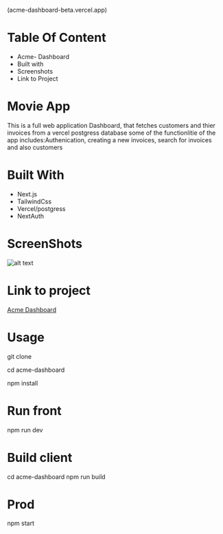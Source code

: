 (acme-dashboard-beta.vercel.app)

# Table Of Content

- Acme- Dashboard
- Built with
- Screenshots
- Link to Project

# Movie App

This is a full web application Dashboard, that fetches customers and thier invoices from a vercel postgress database
some of the functionlitie of the app includes:Authenication, creating a new invoices, search for invoices and also customers
# Built With

- Next.js
- TailwindCss
- Vercel/postgress
- NextAuth

# ScreenShots

![alt text](image.jpg)

# Link to project

[Acme Dashboard](https://acme-dashboard-beta.vercel.app)


# Usage
 git clone
 
 cd acme-dashboard
 
 npm install


 
 # Run front
 npm run dev

 
 # Build client
 cd acme-dashboard
 npm run build
 
 # Prod
 npm start

